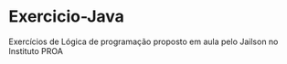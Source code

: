 # Exercicio-Java
Exercícios de Lógica de programação proposto em aula pelo Jailson no Instituto PROA
